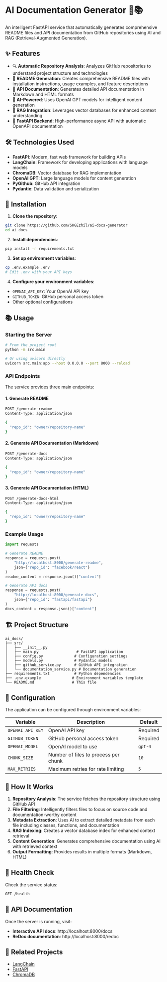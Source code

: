 # AI Documentation Generator 🤖📚

An intelligent FastAPI service that automatically generates comprehensive README files and API documentation from GitHub repositories using AI and RAG (Retrieval-Augmented Generation).

## ✨ Features

- 🔍 **Automatic Repository Analysis**: Analyzes GitHub repositories to understand project structure and technologies
- 📝 **README Generation**: Creates comprehensive README files with installation instructions, usage examples, and feature descriptions
- 📖 **API Documentation**: Generates detailed API documentation in Markdown and HTML formats
- 🧠 **AI-Powered**: Uses OpenAI GPT models for intelligent content generation
- 🔗 **RAG Integration**: Leverages vector databases for enhanced context understanding
- 🚀 **FastAPI Backend**: High-performance async API with automatic OpenAPI documentation

## 🛠️ Technologies Used

- **FastAPI**: Modern, fast web framework for building APIs
- **LangChain**: Framework for developing applications with language models
- **ChromaDB**: Vector database for RAG implementation
- **OpenAI GPT**: Large language models for content generation
- **PyGithub**: GitHub API integration
- **Pydantic**: Data validation and serialization

## 🚀 Installation

1. **Clone the repository**:
```bash
git clone https://github.com/SKGEzhil/ai-docs-generator
cd ai_docs
```

2. **Install dependencies**:
```bash
pip install -r requirements.txt
```

3. **Set up environment variables**:
```bash
cp .env.example .env
# Edit .env with your API keys
```

4. **Configure your environment variables**:
- `OPENAI_API_KEY`: Your OpenAI API key
- `GITHUB_TOKEN`: GitHub personal access token
- Other optional configurations

## 📚 Usage

### Starting the Server

```bash
# From the project root
python -m src.main

# Or using uvicorn directly
uvicorn src.main:app --host 0.0.0.0 --port 8000 --reload
```

### API Endpoints

The service provides three main endpoints:

#### 1. Generate README
```bash
POST /generate-readme
Content-Type: application/json

{
  "repo_id": "owner/repository-name"
}
```

#### 2. Generate API Documentation (Markdown)
```bash
POST /generate-docs
Content-Type: application/json

{
  "repo_id": "owner/repository-name"
}
```

#### 3. Generate API Documentation (HTML)
```bash
POST /generate-docs-html
Content-Type: application/json

{
  "repo_id": "owner/repository-name"
}
```

### Example Usage

```python
import requests

# Generate README
response = requests.post(
    "http://localhost:8000/generate-readme",
    json={"repo_id": "facebook/react"}
)
readme_content = response.json()["content"]

# Generate API docs
response = requests.post(
    "http://localhost:8000/generate-docs",
    json={"repo_id": "fastapi/fastapi"}
)
docs_content = response.json()["content"]
```

## 🏗️ Project Structure

```
ai_docs/
├── src/
│   ├── __init__.py
│   ├── main.py                 # FastAPI application
│   ├── config.py              # Configuration settings
│   ├── models.py              # Pydantic models
│   ├── github_service.py      # GitHub API integration
│   └── documentation_service.py # Documentation generation
├── requirements.txt           # Python dependencies
├── .env.example              # Environment variables template
└── README.md                 # This file
```

## 🔧 Configuration

The application can be configured through environment variables:

| Variable | Description | Default |
|----------|-------------|---------|
| `OPENAI_API_KEY` | OpenAI API key | Required |
| `GITHUB_TOKEN` | GitHub personal access token | Required |
| `OPENAI_MODEL` | OpenAI model to use | `gpt-4` |
| `CHUNK_SIZE` | Number of files to process per chunk | `10` |
| `MAX_RETRIES` | Maximum retries for rate limiting | `5` |

## 🌟 How It Works

1. **Repository Analysis**: The service fetches the repository structure using GitHub API
2. **File Filtering**: Intelligently filters files to focus on source code and documentation-worthy content
3. **Metadata Extraction**: Uses AI to extract detailed metadata from each file including classes, functions, and documentation
4. **RAG Indexing**: Creates a vector database index for enhanced context retrieval
5. **Content Generation**: Generates comprehensive documentation using AI with retrieved context
6. **Output Formatting**: Provides results in multiple formats (Markdown, HTML)

## 🚦 Health Check

Check the service status:
```bash
GET /health
```

## 📝 API Documentation

Once the server is running, visit:
- **Interactive API docs**: http://localhost:8000/docs
- **ReDoc documentation**: http://localhost:8000/redoc



## 🔗 Related Projects

- [LangChain](https://github.com/hwchase17/langchain)
- [FastAPI](https://github.com/tiangolo/fastapi)
- [ChromaDB](https://github.com/chroma-core/chroma)
